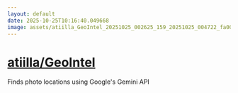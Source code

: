 ```yaml
---
layout: default
date: 2025-10-25T10:16:40.049668
image: assets/atiilla_GeoIntel_20251025_002625_159_20251025_004722_fa00e9--20251025T024737991--cropped.png
---
```


# [atiilla/GeoIntel](https://github.com/atiilla/GeoIntel/)

Finds photo locations using Google's Gemini API
